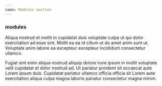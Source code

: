 ```yaml
---
name: Modules section
---
```


### modules

Aliqua nostrud et mollit in cupidatat duis voluptate culpa ut qui dolor
exercitation ad esse sint. Mollit ea ea id cillum ut do amet anim sunt ut.
Voluptate anim labore ea excepteur excepteur incididunt consectetur ullamco.

Fugiat sint enim aliqua nostrud aliquip dolore irure ipsum in mollit voluptate
velit cupidatat et dolor nostrud ad. Ut pariatur proident sit occaecat aute
Lorem ipsum duis. Cupidatat pariatur ullamco officia officia sit Lorem aute
exercitation aliqua culpa magna laboris pariatur consectetur magna minim.
